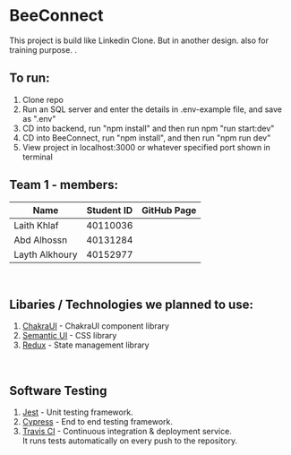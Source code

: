 # BeeConnect
This project is build like Linkedin Clone. But in another design. also for training purpose.
.
<br />

## To run:
1. Clone repo
2. Run an SQL server and enter the details in .env-example file, and save as ".env" 
3. CD into backend, run "npm install" and then run npm "run start:dev"
4. CD into BeeConnect, run "npm install", and then run "npm run dev"
5. View project in localhost:3000 or whatever specified port shown in terminal 

## Team 1 - members:

| Name              | Student ID | GitHub Page                                       |
| ----------------- | ---------- | ------------------------------------------------- |
| Laith Khlaf       | 40110036   |   |
| Abd Alhossn       | 40131284   |   |
| Layth Alkhoury    | 40152977   |   |


<br />

## Libaries / Technologies we planned to use:

1. [ChakraUI](https://chakra-ui.com/) - ChakraUI component library
2. [Semantic UI](https://semantic-ui.com/) - CSS library
3. [Redux](https://redux.js.org/) - State management library

<br />

## Software Testing

1. [Jest](https://jestjs.io/) - Unit testing framework.
2. [Cypress](https://www.cypress.io/) - End to end testing framework.
3. [Travis CI](https://travis-ci.org/) - Continuous integration & deployment service. <br />
   It runs tests automatically on every push to the repository.


